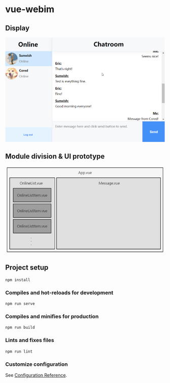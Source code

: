 # vue-webim

## Display

![image-20220129141340837](README/image-20220129141340837.png)

## Module division & UI prototype

![](README/6a9b6d2328e6498aaaade44dcf75e779.png)

## Project setup

```
npm install
```

### Compiles and hot-reloads for development
```
npm run serve
```

### Compiles and minifies for production
```
npm run build
```

### Lints and fixes files
```
npm run lint
```

### Customize configuration
See [Configuration Reference](https://cli.vuejs.org/config/).
